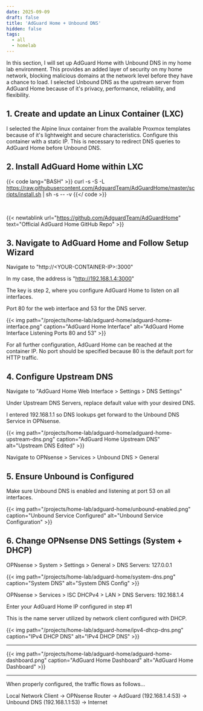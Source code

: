 ```yaml
---
date: 2025-09-09
draft: false
title: 'AdGuard Home + Unbound DNS'
hidden: false
tags: 
  - all
  - homelab
---
```


In this section, I will set up AdGuard Home with Unbound DNS in my home lab environment. This provides an added layer of security on my home network, blocking malicious domains at the network level before they have a chance to load. I selected Unbound DNS as the upstream server from AdGuard Home because of it's privacy, performance, reliability, and flexibility.

## 1. Create and update an Linux Container (LXC)

I selected the Alpine linux container from the available Proxmox templates because of it's lightweight and secure characteristics. Configure this container with a static IP. This is necessary to redirect DNS queries to AdGuard Home before Unbound DNS. 

## 2. Install AdGuard Home within LXC


{{< code lang="BASH" >}}
curl -s -S -L https://raw.githubusercontent.com/AdguardTeam/AdGuardHome/master/scripts/install.sh | sh -s -- -v
{{</ code >}}

<br>

{{< newtablink url="https://github.com/AdguardTeam/AdGuardHome" text="Official AdGuard Home GitHub Repo" >}}



## 3. Navigate to AdGuard Home and Follow Setup Wizard

Navigate to "http://\<YOUR-CONTAINER-IP\>:3000"

In my case, the address is "http://192.168.1.4:3000"

The key is step 2, where you configure AdGuard Home to listen on all interfaces.

Port 80 for the web interface and 53 for the DNS server.

{{< img path="/projects/home-lab/adguard-home/adguard-home-interface.png" caption="AdGuard Home Interface" alt="AdGuard Home Interface Listening Ports 80 and 53" >}}

For all further configuration, AdGuard Home can be reached at the container IP. No port should be specified because 80 is the default port for HTTP traffic.

## 4. Configure Upstream DNS

Navigate to "AdGuard Home Web Interface > Settings > DNS Settings"

Under Upstream DNS Servers, replace default value with your desired DNS.

I entered 192.168.1.1 so DNS lookups get forward to the Unbound DNS Service in OPNsense.

{{< img path="/projects/home-lab/adguard-home/adguard-home-upstream-dns.png" caption="AdGuard Home Upstream DNS" alt="Upstream DNS Edited" >}}

Navigate to OPNsense > Services > Unbound DNS > General

## 5. Ensure Unbound is Configured

Make sure Unbound DNS is enabled and listening at port 53 on all interfaces.

{{< img path="/projects/home-lab/adguard-home/unbound-enabled.png" caption="Unbound Service Configured" alt="Unbound Service Configuration" >}}

## 6. Change OPNsense DNS Settings (System + DHCP)

OPNsense > System > Settings > General > DNS Servers: 127.0.0.1 

{{< img path="/projects/home-lab/adguard-home/system-dns.png" caption="System DNS" alt="System DNS Config" >}}

OPNsense > Services > ISC DHCPv4 > LAN > DNS Servers: 192.168.1.4 

Enter your AdGuard Home IP configured in step #1

This is the name server utilized by network client configured with DHCP.

{{< img path="/projects/home-lab/adguard-home/ipv4-dhcp-dns.png" caption="IPv4 DHCP DNS" alt="IPv4 DHCP DNS" >}}

---

{{< img path="/projects/home-lab/adguard-home/adguard-home-dashboard.png" caption="AdGuard Home Dashboard" alt="AdGuard Home Dashboard" >}}

---

When properly configured, the traffic flows as follows...

Local Network Client → OPNsense Router → AdGuard (192.168.1.4:53) → Unbound DNS (192.168.1.1:53) → Internet